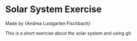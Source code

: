 # Solar System Exercise

Made by {Andrea Lustgarten Fischbach}

This is a short exercise about the solar system and using git.